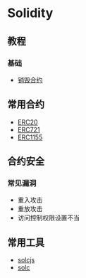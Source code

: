 # Solidity

## 教程
### 基础
- [销毁合约](./tutorials/selfdestruct.md)

## 常用合约
- [ERC20](./contracts/ERC20/BaseERC20.sol)
- [ERC721](./contracts/ERC20/BaseERC721.sol)
- [ERC1155](./contracts/ERC20/BaseERC1155.sol)

## 合约安全

### 常见漏洞
- 重入攻击
- 重放攻击
- 访问控制权限设置不当


## 常用工具
- [solcjs](./tools/solcjs/README.md)
- [solc](./tools/solc/README.md)
